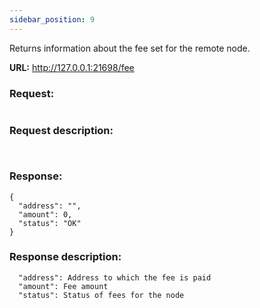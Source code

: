 ```yaml
---
sidebar_position: 9
---
```


Returns information about the fee set for the remote node.

**URL:** http://127.0.0.1:21698/fee

### Request:
```

```

### Request description:
```
  
```

### Response:
```
{
  "address": "",
  "amount": 0,
  "status": "OK"
}
```

### Response description:
```
  "address": Address to which the fee is paid
  "amount": Fee amount
  "status": Status of fees for the node
```